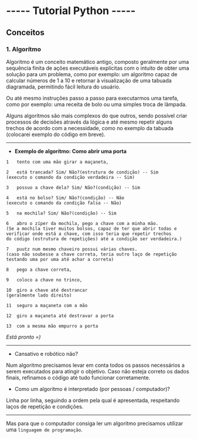 # ----- Tutorial Python -----
##  Conceitos
### 1. Algorítmo
Algoritmo é um conceito matemático antigo, composto geralmente por uma sequência finita de ações executáveis explícitas com o intuito de obter uma solução para um problema, como por exemplo: um algoritmo capaz de calcular números de 1 a 10 e retornar à visualização de uma tabuada diagramada, permitindo fácil leitura do usuário.

Ou até mesmo instruções passo a passo para executarmos uma tarefa, como por exemplo: uma receita de bolo ou uma simples troca de lâmpada.

Alguns algoritmos são mais complexos do que outros, sendo possível criar processos de decisões através da lógica e até mesmo repetir alguns trechos de acordo com a necessidade, como no exemplo da tabuada (colocarei exemplo do código em breve).

***

- **Exemplo de algorítmo: Como abrir uma porta**
```
1   tento com uma mão girar a maçaneta,

2   está trancada? Sim/ Não?(estrutura de condição) -- Sim
(executo o comando da condição verdadeira -- Sim)

3   possuo a chave dela? Sim/ Não?(condição) -- Sim

4   está no bolso? Sim/ Não?(condição) -- Não
(executo o comando da condição falsa -- Não)

5   na mochila? Sim/ Não?(condição) -- Sim

6   abro o zíper da mochila, pego a chave com a minha mão.
(Se a mochila tiver muitos bolsos, capaz de ter que abrir todas e
verificar onde está a chave, com isso teria que repetir trechos
do código (estrutura de repetições) até a condição ser verdadeira.)

7   puutz num mesmo chaveiro possui várias chaves.
(caso não soubesse a chave correta, teria outro laço de repetição
testando uma por uma até achar a correta)

8   pego a chave correta,

9   coloco a chave no trinco,

10  giro a chave até destrancar
(geralmente lado direito)

11  seguro a maçaneta com a mão

12  giro a maçaneta até destravar a porta

13  com a mesma mão empurro a porta
```

*Está pronto =)*

***
- Cansativo e robótico não?

Num algoritmo precisamos levar em conta todos os passos necessários a serem executados para atingir o objetivo. Caso não esteja correto os dados finais, refinamos o código até tudo funcionar corretamente.

- Como um algorítmo é interpretado (por pessoas / computador)?

Linha por linha, seguindo a ordem pela qual é apresentada, respeitando laços de repetição e condições.

***
Mas para que o computador consiga ler um algoritmo precisamos utilizar uma `linguagem de programação`.
